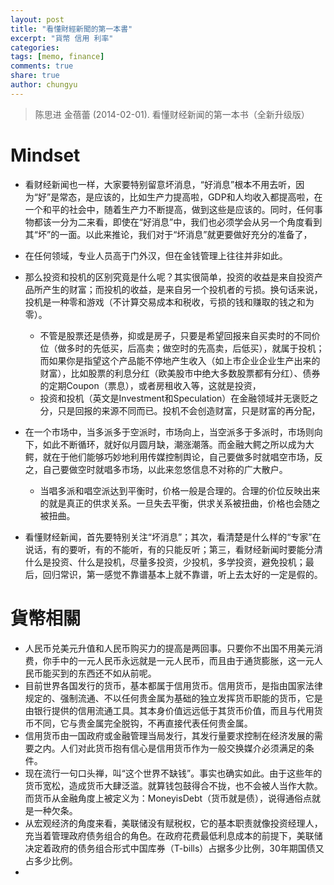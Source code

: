 ```yaml
---
layout: post
title: "看懂財經新聞的第一本書"
excerpt: "貨幣 信用 利率"
categories:
tags: [memo, finance]
comments: true
share: true
author: chungyu
---
```

> 陈思进 金蓓蕾 (2014-02-01). 看懂财经新闻的第一本书（全新升级版）

# Mindset
* 看财经新闻也一样，大家要特别留意坏消息，“好消息”根本不用去听，因为“好”是常态，是应该的，比如生产力提高啦，GDP和人均收入都提高啦，在一个和平的社会中，随着生产力不断提高，做到这些是应该的。同时，任何事物都该一分为二来看，即使在“好消息”中，我们也必须学会从另一个角度看到其“坏”的一面。以此来推论，我们对于“坏消息”就更要做好充分的准备了，

* 在任何领域，专业人员高于门外汉，但在金钱管理上往往并非如此。

* 那么投资和投机的区别究竟是什么呢？其实很简单，投资的收益是来自投资产品所产生的财富；而投机的收益，是来自另一个投机者的亏损。换句话来说，投机是一种零和游戏（不计算交易成本和税收，亏损的钱和赚取的钱之和为零）。
  * 不管是股票还是债券，抑或是房子，只要是希望回报来自买卖时的不同价位（做多时的先低买，后高卖；做空时的先高卖，后低买），就属于投机；而如果你是指望这个产品能不停地产生收入（如上市企业企业生产出来的财富），比如股票的利息分红（欧美股市中绝大多数股票都有分红）、债券的定期Coupon（票息），或者房租收入等，这就是投资，
  * 投资和投机（英文是Investment和Speculation）在金融领域并无褒贬之分，只是回报的来源不同而已。投机不会创造财富，只是财富的再分配，

* 在一个市场中，当多派多于空派时，市场向上，当空派多于多派时，市场则向下，如此不断循环，就好似月圆月缺，潮涨潮落。而金融大鳄之所以成为大鳄，就在于他们能够巧妙地利用传媒控制舆论，自己要做多时就唱空市场，反之，自己要做空时就唱多市场，以此来忽悠信息不对称的广大散户。
  * 当唱多派和唱空派达到平衡时，价格一般是合理的。合理的价位反映出来的就是真正的供求关系。一旦失去平衡，供求关系被扭曲，价格也会随之被扭曲。

* 看懂财经新闻，首先要特别关注“坏消息”；其次，看清楚是什么样的“专家”在说话，有的要听，有的不能听，有的只能反听；第三，看财经新闻时要能分清什么是投资、什么是投机，尽量多投资，少投机，多学投资，避免投机；最后，回归常识，第一感觉不靠谱基本上就不靠谱，听上去太好的一定是假的。


# 貨幣相關
* 人民币兑美元升值和人民币购买力的提高是两回事。只要你不出国不用美元消费，你手中的一元人民币永远就是一元人民币，而且由于通货膨胀，这一元人民币能买到的东西还不如从前呢。
* 目前世界各国发行的货币，基本都属于信用货币。信用货币，是指由国家法律规定的、强制流通、不以任何贵金属为基础的独立发挥货币职能的货币，它是由银行提供的信用流通工具。其本身价值远远低于其货币价值，而且与代用货币不同，它与贵金属完全脱钩，不再直接代表任何贵金属。
* 信用货币由一国政府或金融管理当局发行，其发行量要求控制在经济发展的需要之内。人们对此货币抱有信心是信用货币作为一般交换媒介必须满足的条件。
* 现在流行一句口头禅，叫“这个世界不缺钱”。事实也确实如此。由于这些年的货币宽松，造成货币大肆泛滥。就算钱包鼓得合不拢，也不会被人当作大款。而货币从金融角度上被定义为：MoneyisDebt（货币就是债），说得通俗点就是一种欠条。
* 从宏观经济的角度来看，美联储没有赋税权，它的基本职责就像投资经理人，充当着管理政府债务组合的角色。在政府花费最低利息成本的前提下，美联储决定着政府的债务组合形式中国库券（T-bills）占据多少比例，30年期国债又占多少比例。
* 
